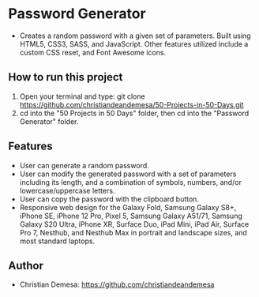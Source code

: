 # Password Generator

-   Creates a random password with a given set of parameters. Built using HTML5, CSS3, SASS, and JavaScript. Other features utilized include a custom CSS reset, and Font Awesome icons.

## How to run this project

1. Open your terminal and type: git clone https://github.com/christiandeandemesa/50-Projects-in-50-Days.git
2. cd into the "50 Projects in 50 Days" folder, then cd into the "Password Generator" folder.

## Features

-   User can generate a random password.
-   User can modify the generated password with a set of parameters including its length, and a combination of symbols, numbers, and/or lowercase/uppercase letters.
-   User can copy the password with the clipboard button.
-   Responsive web design for the Galaxy Fold, Samsung Galaxy S8+, iPhone SE, iPhone 12 Pro, Pixel 5, Samsung Galaxy A51/71, Samsung Galaxy S20 Ultra, iPhone XR, Surface
    Duo, iPad Mini, iPad Air, Surface Pro 7, Nesthub, and Nesthub Max in portrait and landscape sizes, and most standard laptops.

## Author
-   Christian Demesa: https://github.com/christiandeandemesa
